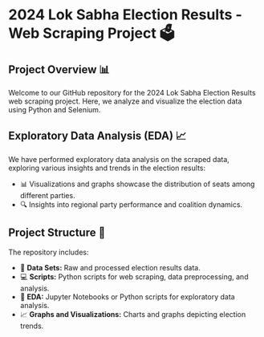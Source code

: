 # 2024 Lok Sabha Election Results - Web Scraping Project 🗳️

## Project Overview 📊

Welcome to our GitHub repository for the 2024 Lok Sabha Election Results web scraping project. Here, we analyze and visualize the election data using Python and Selenium.

## Exploratory Data Analysis (EDA) 📈

We have performed exploratory data analysis on the scraped data, exploring various insights and trends in the election results:
- 📊 Visualizations and graphs showcase the distribution of seats among different parties.
- 🔍 Insights into regional party performance and coalition dynamics.

## Project Structure 📁

The repository includes:
- 📂 **Data Sets:** Raw and processed election results data.
- 💻 **Scripts:** Python scripts for web scraping, data preprocessing, and analysis.
- 📝 **EDA:** Jupyter Notebooks or Python scripts for exploratory data analysis.
- 📈 **Graphs and Visualizations:** Charts and graphs depicting election trends.

